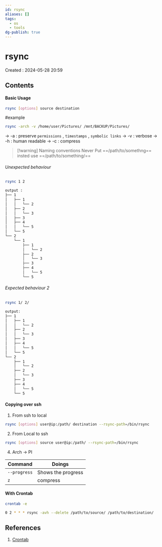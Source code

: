 ```yaml
---
id: rsync
aliases: []
tags:
  - os
  - tools
dg-publish: true
---
```

# rsync

Created : 2024-05-28 20:59

## Contents

#### Basic Usage

```bash
rsync [options] source destination

```

#example

```bash
rsync -arch -v /home/user/Pictures/ /mnt/BACKUP/Pictures/

```

-> -a : preserve `permissions` , `timestamps` , `symbolic links`
-> -v : verbose
-> -h : human readable
-> -c : compress

> [!warning] Naming conventions
> Never Put ==/path/to/somethng== insted use ==/path/to/something/==

###### Unexpected behaviour

```bash
rsync 1 2

output :
├── 1
│   ├── 1
│   │   └── 2
│   ├── 2
│   │   └── 3
│   ├── 3
│   ├── 4
│   │   └── 5
│   └── 5
└── 2
    └── 1
        ├── 1
        │   └── 2
        ├── 2
        │   └── 3
        ├── 3
        ├── 4
        │   └── 5
        └── 5

```

###### Expected behaviour 2

```bash
rsync 1/ 2/

output:
├── 1
│   ├── 1
│   │   └── 2
│   ├── 2
│   │   └── 3
│   ├── 3
│   ├── 4
│   │   └── 5
│   └── 5
└── 2
    ├── 1
    │   └── 2
    ├── 2
    │   └── 3
    ├── 3
    ├── 4
    │   └── 5
    └── 5

```

#### Copying over ssh

1. From ssh to local

```bash
rsync [options] user@ip:/path/ destination --rsync-path=/bin/rsync

```

2. From Local to ssh

```bash
rsync [options] source user@ip:/path/ --rsync-path=/bin/rsync

```

4. Arch -> PI

| Command      | Doings             |
| ------------ | ------------------ |
| `--progress` | Shows the progress |
| `z`          | compress           |

#### With Crontab

```bash
crontab -e

```

```bash
0 2 * * * rsync -avh --delete /path/to/source/ /path/to/destination/

```

## References

1. [Crontab](https://www.tutorialspoint.com/unix_commands/crontab.htm)
